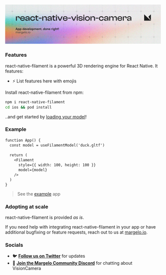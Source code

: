 <a href="https://margelo.io">
  <picture>
    <source media="(prefers-color-scheme: dark)" srcset="./img/banner-dark.png" />
    <source media="(prefers-color-scheme: light)" srcset="./img/banner-light.png" />
    <img alt="react-native-filament" src="./img/banner-light.png" />
  </picture>
</a>

<br />

### Features

react-native-filament is a powerful 3D rendering engine for React Native. It features:

* ⚡ List features here with emojis

Install react-native-filament from npm:

```sh
npm i react-native-filament
cd ios && pod install
```

..and get started by [loading your model](https://docs.go.here)!

### Example

```tsx
function App() {
  const model = useFilamentModel('duck.gltf')

  return (
    <Filament
      style={{ width: 100, height: 100 }}
      model={model}
    />
  )
}
```

> See the [example](./package/example/) app

### Adopting at scale

react-native-filament is provided _as is_.

If you need help with integrating react-native-filament in your app or have additional bugfixing or feature requests, reach out to us at [margelo.io](https://margelo.io).

### Socials

* 🐦 [**Follow us on Twitter**](https://twitter.com/margelo) for updates
* 💬 [**Join the Margelo Community Discord**](https://discord.gg/6CSHz2qAvA) for chatting about VisionCamera
